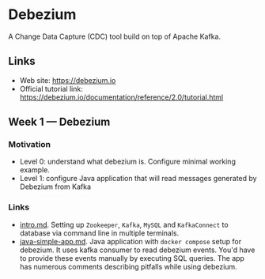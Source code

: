 # Debezium

A Change Data Capture (CDC) tool build on top of Apache Kafka.

## Links

- Web site: https://debezium.io
- Official tutorial link: https://debezium.io/documentation/reference/2.0/tutorial.html

## Week 1 — Debezium

### Motivation

- Level 0: understand what debezium is. Configure minimal working example.
- Level 1: configure Java application that will read messages generated by Debezium from Kafka

### Links

- [intro.md](./intro/README.md). Setting up `Zookeeper`, `Kafka`, `MySQL` and `KafkaConnect` to database via command line
  in multiple terminals.
- [java-simple-app.md](./simple-app/README.md). Java application with `docker compose` setup for debezium. It uses 
kafka consumer to read debezium events. You'd have to provide these events manually by executing SQL queries. 
The app has numerous comments describing pitfalls while using debezium.
